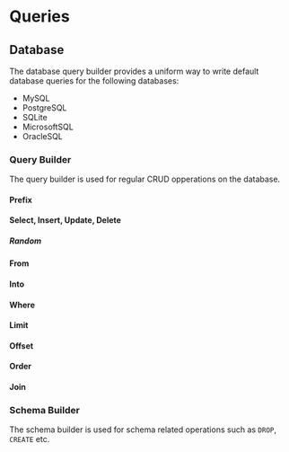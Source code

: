 # Queries

## Database

The database query builder provides a uniform way to write default database queries for the following databases:

* MySQL
* PostgreSQL
* SQLite
* MicrosoftSQL
* OracleSQL

### Query Builder

The query builder is used for regular CRUD opperations on the database.

#### Prefix

#### Select, Insert, Update, Delete

##### Random

#### From

#### Into

#### Where

#### Limit

#### Offset

#### Order

#### Join

### Schema Builder

The schema builder is used for schema related operations such as `DROP`, `CREATE` etc.